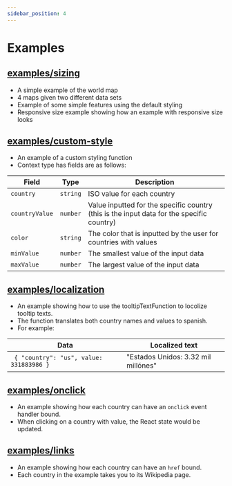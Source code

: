 ```yaml
---
sidebar_position: 4
---
```


# Examples

## [examples/sizing](/examples/sizing)

- A simple example of the world map
- 4 maps given two different data sets
- Example of some simple features using the default styling
- Responsive size example showing how an example with responsive size looks

## [examples/custom-style](/examples/custom-style)

- An example of a custom styling function
- Context type has fields are as follows:

<small>

| Field | Type | Description |
| --- | --- | --- |
| `country` | `string` | ISO value for each country |
| `countryValue` | `number` | Value inputted for the specific country (this is the input data for the specific country) |
| `color` | `string` | The color that is inputted by the user for countries with values |
| `minValue` | `number` | The smallest value of the input data |
| `maxValue` | `number` | The largest value of the input data |

</small>

## [examples/localization](/examples/localization)

- An example showing how to use the tooltipTextFunction to locolize tooltip texts.
- The function translates both country names and values to spanish.
- For example:

| Data | Localized text |
| --- | --- |
| ` { "country": "us", value: 331883986 }` | "Estados Unidos: 3.32 mil millónes" |

## [examples/onclick](/examples/onclick)

- An example showing how each country can have an `onclick` event handler bound.
- When clicking on a country with value, the React state would be updated.

## [examples/links](/examples/links)

- An example showing how each country can have an `href` bound.
- Each country in the example takes you to its Wikipedia page.
